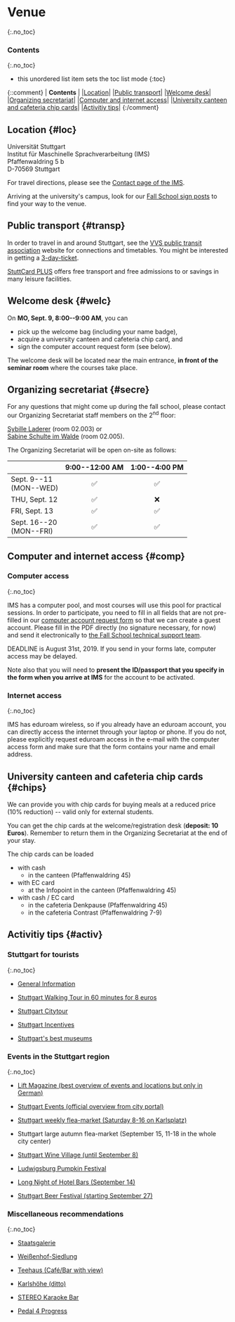 
# Venue
{:.no_toc}

### Contents
{:.no_toc}

* this unordered list item sets the toc list mode
{:toc}

{::comment}
| **Contents** |
|[Location](#loc)|
|[Public transport](#transp)|
|[Welcome desk](#welc)|
|[Organizing secretariat](#secre)|
|[Computer and internet access](#comp)|
|[University canteen and cafeteria chip cards](#chips)|
|[Activitiy tips](#activ)|
{:/comment} 

## Location {#loc}

Universität Stuttgart   
Institut für Maschinelle Sprachverarbeitung (IMS)   
Pfaffenwaldring 5 b   
D-70569 Stuttgart   


For travel directions, please see the [Contact page of the IMS](http://www.ims.uni-stuttgart.de/institut/kontakt/index.en.html). 

Arriving at the university's campus, look for our [Fall School sign posts](assets/signpost-ex.pdf) to find your way to the venue.


## Public transport {#transp} 

In order to travel in and around Stuttgart, see the [VVS public transit association](http://en.vvs.de) website for connections and timetables. You might be interested in getting a [3-day-ticket](http://www.vvs.de/tickets/sondertickets/3-tageticket-20182019).

[StuttCard PLUS](https://www.stuttgart-tourist.de/en/o-stuttcard-experience-stuttgart) offers free transport and free admissions to or savings in many leisure facilities.


## Welcome desk {#welc}
On **MO, Sept. 9, 8:00--9:00 AM**, you can 
+ pick up the welcome bag (including your name badge),
+ acquire a university canteen and cafeteria chip card, and 
+ sign the computer account request form (see below). 

The welcome desk will be located near the main entrance, **in front of the seminar room** where the courses take place.


## Organizing secretariat {#secre}

For any questions that might come up during the fall school, please contact our Organizing Secretariat staff members on the 2<sup>nd</sup> floor:  

[Sybille Laderer](https://www.ims.uni-stuttgart.de/institut/mitarbeiter/laderer) (room 02.003) or  
[Sabine Schulte im Walde](https://www.ims.uni-stuttgart.de/institut/mitarbeiter/schulte) (room 02.005).

The Organizing Secretariat will be open on-site as follows:

| | 9:00--12:00 AM | 1:00--4:00 PM |
|:---|:----:|:----:|
Sept. 9--11 <br>(MON--WED) | &#9989; | &#9989;
THU, Sept. 12 | &#9989; | &#10060;
FRI, Sept. 13 |  &#9989; | &#9989;
Sept. 16--20<br> (MON--FRI) | &#9989; | &#9989;


## Computer and internet access {#comp}

### Computer access 
{:.no_toc}

IMS has a computer pool, and most courses will use this pool for
practical sessions. In order to participate, you need to fill in all
fields that are not pre-filled in our
[computer account request form](assets/IMS-Rechenerlaubnis-en.pdf) so
that we can create a guest account. Please fill in the PDF directly 
(no signature necessary, for now) and send it electronically to
[the Fall School technical support team](mailto:fallschool-2019-support@ims.uni-stuttgart.de).

DEADLINE is August 31st, 2019. If you send in your forms
late, computer access may be delayed.

Note also that you will need to **present the ID/passport that
you specify in the form when you arrive at IMS** for the account
to be activated.

### Internet access
{:.no_toc}

IMS has eduroam wireless, so if you already have an eduroam
account, you can directly access the internet through your laptop
or phone. If you do not, please explicitly request eduroam access
in the e-mail with the computer access form and make sure that
the form contains your name and email address.



## University canteen and cafeteria chip cards {#chips}

We can provide you with chip cards for buying meals at a reduced price (10% reduction) -- valid only for external students.

You can get the chip cards at the welcome/registration desk (**deposit: 10 Euros**). Remember to return them in the Organizing Secretariat at the end of your stay.

The chip cards can be loaded 
+ with cash
  + in the canteen (Pfaffenwaldring 45)
+ with EC card
  + at the Infopoint in the canteen (Pfaffenwaldring 45)
+ with cash / EC card
  + in the cafeteria Denkpause (Pfaffenwaldring 45)
  + in the cafeteria Contrast (Pfaffenwaldring 7-9) 



## Activitiy tips {#activ}

### Stuttgart for tourists
{:.no_toc}

+ [General Information](https://www.stuttgart-tourist.de/en)

+ [Stuttgart Walking Tour in 60 minutes for 8 euros](https://book.stuttgart-tourist.de/stuttgart-en/offer/detail/FIT00020070408344031?tt=1bgligbh590br6p2qf79gppth1)

+ [Stuttgart Citytour](https://www.stuttgart-tourist.de/en/stuttgart-citytour)

+ [Stuttgart Incentives](https://www.stuttgart-tourist.de/en/incentives)

+ [Stuttgart's best museums](https://www.stuttgart.de/item/show/507497/1)


### Events in the Stuttgart region
{:.no_toc}

+ [Lift Magazine (best overview of events and locations but only in German)](https://www.lift-online.de)

+ [Stuttgart Events (official overview from city portal)](https://www.stuttgart-city.de/veranstaltungen)

+ [Stuttgart weekly flea-market (Saturday 8-16 on Karlsplatz)](http://www.flohmarkt-karlsplatz.de/home/)

+ Stuttgart large autumn flea-market (September 15, 11-18 in the whole city center)

+ [Stuttgart Wine Village (until September 8)](https://www.stuttgart-tourist.de/en/e-stuttgart-wine-village)

+ [Ludwigsburg Pumpkin Festival](http://www.kuerbisausstellung-ludwigsburg.de/en)

+ [Long Night of Hotel Bars (September 14)](https://www.facebook.com/Die-lange-Nacht-der-Hotelbars-Stuttgart-284406538640795/)

+ [Stuttgart Beer Festival (starting September 27)](https://www.stuttgart-tourist.de/en/e-stuttgart-beer-festival-2019)


### Miscellaneous recommendations
{:.no_toc}

+ [Staatsgalerie](https://www.staatsgalerie.de/en.html)

+ [Weißenhof-Siedlung](https://en.wikipedia.org/wiki/Weissenhof_Estate)

+ [Teehaus (Café/Bar with view)](http://teehaus-stuttgart.de)

+ [Karlshöhe (ditto)](https://www.stuttgart-tourist.de/a-karlshoehe-stuttgart)

+ [STEREO Karaoke Bar](https://www.stereokaraokebar.de)

+ [Pedal 4 Progress](https://www.facebook.com/events/1958823354419482/)

